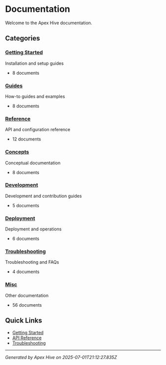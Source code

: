 # Documentation

Welcome to the Apex Hive documentation.

## Categories

### [Getting Started](./01-getting-started/)

Installation and setup guides

- 8 documents

### [Guides](./02-guides/)

How-to guides and examples

- 8 documents

### [Reference](./03-reference/)

API and configuration reference

- 12 documents

### [Concepts](./04-concepts/)

Conceptual documentation

- 8 documents

### [Development](./05-development/)

Development and contribution guides

- 5 documents

### [Deployment](./06-deployment/)

Deployment and operations

- 6 documents

### [Troubleshooting](./07-troubleshooting/)

Troubleshooting and FAQs

- 4 documents

### [Misc](./99-misc/)

Other documentation

- 56 documents

## Quick Links

- [Getting Started](./01-getting-started/README.md)
- [API Reference](./03-reference/README.md)
- [Troubleshooting](./07-troubleshooting/README.md)

---
*Generated by Apex Hive on 2025-07-01T21:12:27.835Z*
